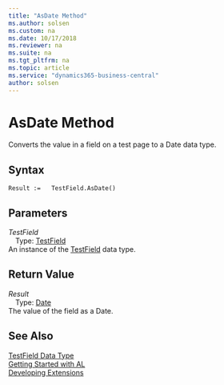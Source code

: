 ```yaml
---
title: "AsDate Method"
ms.author: solsen
ms.custom: na
ms.date: 10/17/2018
ms.reviewer: na
ms.suite: na
ms.tgt_pltfrm: na
ms.topic: article
ms.service: "dynamics365-business-central"
author: solsen
---
```

[//]: # (START>DO_NOT_EDIT)
[//]: # (IMPORTANT:Do not edit any of the content between here and the END>DO_NOT_EDIT.)
[//]: # (Any modifications should be made in the .xml files in the ModernDev repo.)
# AsDate Method
Converts the value in a field on a test page to a Date data type.

## Syntax
```
Result :=   TestField.AsDate()
```

## Parameters
*TestField*  
&emsp;Type: [TestField](testfield-data-type.md)  
An instance of the [TestField](testfield-data-type.md) data type.  

## Return Value
*Result*  
&emsp;Type: [Date](../date/date-data-type.md)  
The value of the field as a Date.  


[//]: # (IMPORTANT: END>DO_NOT_EDIT)
## See Also
[TestField Data Type](testfield-data-type.md)  
[Getting Started with AL](../devenv-get-started.md)  
[Developing Extensions](../devenv-dev-overview.md)